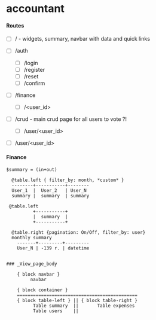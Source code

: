 # accountant


#### Routes
- [ ] / - widgets, summary, navbar with data and quick links
- [ ] /auth
  - [ ] /login
  - [ ] /register
  - [ ] /reset
  - [ ] /confirm
- [ ] /finance
  - [ ] /<user_id>
- [ ] /crud - main crud page for all users to vote ?!
  - [ ] /user/<user_id>
- [ ] /user/<user_id>


#### Finance
```
$summary = (in+out)

  @table.left { filter_by: month, *custom* }
  --------+-----------+--------
  User_1  |  User_2   | User_N
  summary |  summary  | summary
 
 @table.left
          +-----------+
          |  summary  |
          +-----------+

  @table.right {pagination: On/Off, filter_by: user}
  monthly summary
    -------+---------+---------
    User_N | -139 r. | datetime


### _View_page_body

    { block navbar }
         navbar

    { block container }
    =============================================
    { block table-left } || { block table-right }
          Table summary  ||       Table expenses
          Table users    ||
```
